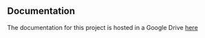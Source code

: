 ## Documentation

The documentation for this project is hosted in a Google Drive [here](https://drive.google.com/drive/folders/1ESX8Nsf-v13hcnTwWp5Z_RH3zX6Ep41N?usp=sharing)


